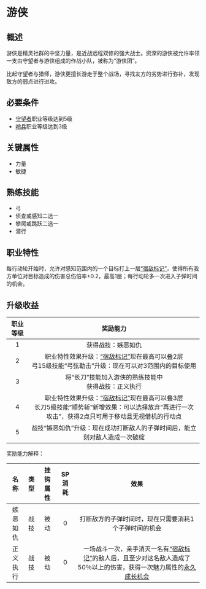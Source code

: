 # 游侠

## 概述

游侠是精灵社群的中坚力量，是近战远程双修的强大战士。资深的游侠被允许率领一支由守望者与游侠组成的作战小队，被称为“游侠团”。

比起守望者与猎师，游侠更擅长游走于整个战场，寻找友方的劣势进行弥补，发现敌方的弱点进行进攻。

## 必要条件

* <a href="../watcher" target="_blank">守望者</a>职业等级达到5级
* <a href="../../../basicJob/Sentinel" target="_blank">哨兵</a>职业等级达到3级

## 关键属性

* 力量
* 敏捷

## 熟练技能

* 弓
* 侦查或感知二选一
* 攀爬或跳跃二选一
* 潜行
  
## 职业特性

每行动轮开始时，允许对感知范围内的一个目标打上一层<a href="../../../../status/mark/#宿敌标记" target="_blank">“宿敌标记”</a>，使得所有我方单位对目标造成的伤害总伤倍率+0.2，最高1层；每行动轮多一次进入子弹时间的机会。

## 升级收益

职业等级|奖励能力
:--:|:--:
1|获得战技：嫉恶如仇
2|职业特性效果升级：<a href="../../../../status/mark/#宿敌标记" target="_blank">“宿敌标记”</a>现在最高可以叠2层<br>弓15级技能“弓弦勒击”升级：现在可以对3范围内的目标使用
3|将“长刀”技能加入游侠的熟练技能中<br>获得战技：正义执行
4|职业特性效果升级：<a href="../../../../status/mark/#宿敌标记" target="_blank">“宿敌标记”</a>现在最高可以叠3层<br>长刀5级技能“顺势斩”新增效果：可以选择放弃“再进行一次攻击”，获得2点只可用于移动且无视借机的行动点
5|战技“嫉恶如仇”升级：现在成功打断敌人的子弹时间后，能立刻对敌人造成一次破绽

奖励能力解释：

名称|类型|挂钩属性|SP消耗|效果
:--:|:--:|:--:|:--:|:--:
嫉恶如仇|战技|被动|0|打断敌方的子弹时间时，现在只需要消耗1个子弹时间的机会
正义执行|战技|被动|0|一场战斗一次，亲手消灭一名有<a href="../../../../status/mark/#宿敌标记" target="_blank">“宿敌标记”</a>的敌人后，且至少对这名敌人造成了50％以上的伤害，获得一次魅力属性的<a href="/rules/V4.x rules/1·attribute/#被动战技带来的属性成长" target="_blank">永久成长机会</a>